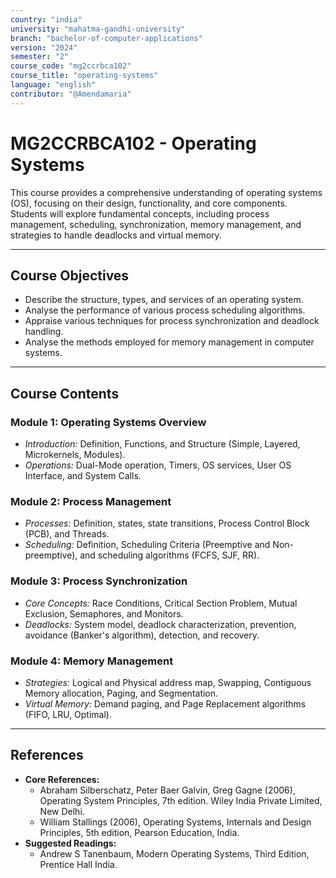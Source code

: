 ```yaml
---
country: "india"
university: "mahatma-gandhi-university"
branch: "bachelor-of-computer-applications"
version: "2024"
semester: "2"
course_code: "mg2ccrbca102"
course_title: "operating-systems"
language: "english"
contributor: "@Amendamaria"
---
```

# MG2CCRBCA102 - Operating Systems

This course provides a comprehensive understanding of operating systems (OS), focusing on their design, functionality, and core components. Students will explore fundamental concepts, including process management, scheduling, synchronization, memory management, and strategies to handle deadlocks and virtual memory.

---
## Course Objectives

* Describe the structure, types, and services of an operating system.
* Analyse the performance of various process scheduling algorithms.
* Appraise various techniques for process synchronization and deadlock handling.
* Analyse the methods employed for memory management in computer systems.

---
## Course Contents


### Module 1: Operating Systems Overview
* *Introduction:* Definition, Functions, and Structure (Simple, Layered, Microkernels, Modules).
* *Operations:* Dual-Mode operation, Timers, OS services, User OS Interface, and System Calls.

### Module 2: Process Management
* *Processes:* Definition, states, state transitions, Process Control Block (PCB), and Threads.
* *Scheduling:* Definition, Scheduling Criteria (Preemptive and Non-preemptive), and scheduling algorithms (FCFS, SJF, RR).

### Module 3: Process Synchronization
* *Core Concepts:* Race Conditions, Critical Section Problem, Mutual Exclusion, Semaphores, and Monitors.
* *Deadlocks:* System model, deadlock characterization, prevention, avoidance (Banker's algorithm), detection, and recovery.

### Module 4: Memory Management
* *Strategies:* Logical and Physical address map, Swapping, Contiguous Memory allocation, Paging, and Segmentation.
* *Virtual Memory:* Demand paging, and Page Replacement algorithms (FIFO, LRU, Optimal).

---
## References
* **Core References:**
    * Abraham Silberschatz, Peter Baer Galvin, Greg Gagne (2006), Operating System Principles, 7th edition. Wiley India Private Limited, New Delhi.
    * William Stallings (2006), Operating Systems, Internals and Design Principles, 5th edition, Pearson Education, India.
* **Suggested Readings:**
    * Andrew S Tanenbaum, Modern Operating Systems, Third Edition, Prentice Hall India.